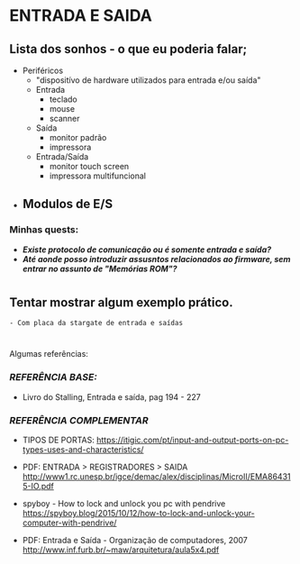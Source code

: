 # ENTRADA E SAIDA

## Lista dos sonhos - o que eu poderia falar;

- Periféricos
  - "dispositívo de hardware utilizados para entrada e/ou saída"
  - Entrada
    - teclado
    - mouse
    - scanner
  - Saída
    - monitor padrão
    - impressora
  - Entrada/Saída
    - monitor touch screen
    - impressora multifuncional
- Modulos de E/S
  - 


### Minhas quests:
  - ***Existe protocolo de comunicação ou é somente entrada e saída?***
  - ***Até aonde posso introduzir assusntos relacionados ao firmware, sem entrar no assunto de "Memórias ROM"?***
#

## Tentar mostrar algum exemplo prático.

    - Com placa da stargate de entrada e saídas

#

Algumas referências:

### *REFERÊNCIA BASE:* 
- Livro do Stalling, Entrada e saída, pag 194 - 227

### *REFERÊNCIA COMPLEMENTAR*

- TIPOS DE PORTAS:
https://itigic.com/pt/input-and-output-ports-on-pc-types-uses-and-characteristics/

- PDF: ENTRADA > REGISTRADORES > SAIDA
http://www1.rc.unesp.br/igce/demac/alex/disciplinas/MicroII/EMA864315-IO.pdf

- spyboy - How to lock and unlock you pc with pendrive
https://spyboy.blog/2015/10/12/how-to-lock-and-unlock-your-computer-with-pendrive/

- PDF: Entrada e Saída - Organização de computadores, 2007
http://www.inf.furb.br/~maw/arquitetura/aula5x4.pdf